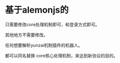# 基于alemonjs的

只需要修改core处理机制即可，和登录方式即可。

其他地方不需要修改。

任何想要解析yunzai机制插件的机器人。

都可以同名替换 core核心处理机制，来达到新协议的目的。
